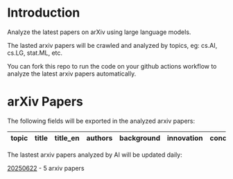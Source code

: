 # Introduction
Analyze the latest papers on arXiv using large language models.

The lasted arxiv papers will be crawled and analyzed by topics, eg: cs.AI, cs.LG, stat.ML, etc.

You can fork this repo to run the code on your github actions workflow to analyze the latest arxiv papers automatically.

# arXiv Papers

The following fields will be exported in the analyzed arxiv papers:

| topic | title | title_en | authors | background | innovation | conclusion |
| ---- | ---- | ---- | ---- | ---- | ---- | ---- |

The lastest arxiv papers analyzed by AI will be updated daily:


[20250622](arxiv_papers_data/arxiv_papers_20250622_analyzed_Chinese.md) - 5 arxiv papers